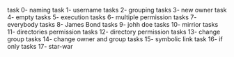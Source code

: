 task 0- naming
task 1- username
tasks 2- grouping
tasks 3- new owner
task 4- empty
tasks 5- execution
tasks 6- multiple permission
tasks 7- everybody
tasks 8- James Bond
tasks 9- johh doe
tasks 10- mirrior
tasks 11- directories permission
tasks 12- directory permission
tasks 13- change group
tasks 14- change owner and group
tasks 15- symbolic link
task 16- if only
tasks 17- star-war
